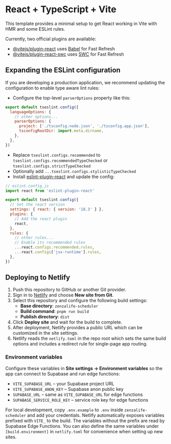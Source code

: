 # React + TypeScript + Vite

This template provides a minimal setup to get React working in Vite with HMR and some ESLint rules.

Currently, two official plugins are available:

- [@vitejs/plugin-react](https://github.com/vitejs/vite-plugin-react/blob/main/packages/plugin-react/README.md) uses [Babel](https://babeljs.io/) for Fast Refresh
- [@vitejs/plugin-react-swc](https://github.com/vitejs/vite-plugin-react-swc) uses [SWC](https://swc.rs/) for Fast Refresh

## Expanding the ESLint configuration

If you are developing a production application, we recommend updating the configuration to enable type aware lint rules:

- Configure the top-level `parserOptions` property like this:

```js
export default tseslint.config({
  languageOptions: {
    // other options...
    parserOptions: {
      project: ['./tsconfig.node.json', './tsconfig.app.json'],
      tsconfigRootDir: import.meta.dirname,
    },
  },
})
```

- Replace `tseslint.configs.recommended` to `tseslint.configs.recommendedTypeChecked` or `tseslint.configs.strictTypeChecked`
- Optionally add `...tseslint.configs.stylisticTypeChecked`
- Install [eslint-plugin-react](https://github.com/jsx-eslint/eslint-plugin-react) and update the config:

```js
// eslint.config.js
import react from 'eslint-plugin-react'

export default tseslint.config({
  // Set the react version
  settings: { react: { version: '18.3' } },
  plugins: {
    // Add the react plugin
    react,
  },
  rules: {
    // other rules...
    // Enable its recommended rules
    ...react.configs.recommended.rules,
    ...react.configs['jsx-runtime'].rules,
  },
})
```

## Deploying to Netlify

1. Push this repository to GitHub or another Git provider.
2. Sign in to [Netlify](https://www.netlify.com/) and choose **New site from Git**.
3. Select this repository and configure the following build settings:
   - **Base directory**: `zenzalife-scheduler`
   - **Build command**: `pnpm run build`
   - **Publish directory**: `dist`
4. Click **Deploy site** and wait for the build to complete.
5. After deployment, Netlify provides a public URL which can be customized in the site settings.
6. Netlify reads the `netlify.toml` in the repo root which sets the same build options and includes a redirect rule for single-page app routing.

### Environment variables

Configure these variables in **Site settings → Environment variables** so the app can connect to Supabase and run edge functions:

- `VITE_SUPABASE_URL` – your Supabase project URL
- `VITE_SUPABASE_ANON_KEY` – Supabase anon public key
- `SUPABASE_URL` – same as `VITE_SUPABASE_URL` for edge functions
- `SUPABASE_SERVICE_ROLE_KEY` – service role key for edge functions

For local development, copy `.env.example` to `.env` inside
`zenzalife-scheduler` and add your credentials. Netlify automatically exposes
variables prefixed with `VITE_` to the build. The variables without the prefix
are read by Supabase Edge Functions.
You can also define the same variables under `[build.environment]` in
`netlify.toml` for convenience when setting up new sites.

